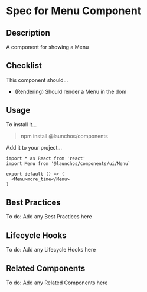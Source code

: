 # Spec for Menu Component

## Description

A component for showing a Menu

## Checklist

This component should...

- (Rendering) Should render a Menu in the dom

## Usage

To install it...

> npm install @launchos/components

Add it to your project...

```
import * as React from 'react'
import Menu from '@launchos/components/ui/Menu`

export default () => (
  <Menu>more_time</Menu>
)
```

## Best Practices

To do: Add any Best Practices here

## Lifecycle Hooks

To do: Add any Lifecycle Hooks here

## Related Components

To do: Add any Related Components here
